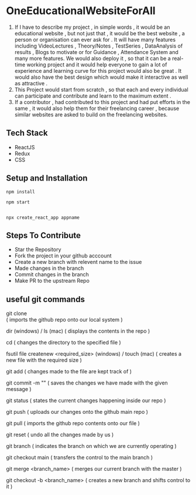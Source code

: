 # OneEducationalWebsiteForAll
1) If I have to describe my project , in simple words , it would be an educational website , but not just that  , it would be the best website , a person or organisation can ever ask for . It will have many features  including VideoLectures , Theory/Notes , TestSeries , DataAnalysis of results , Blogs to motivate or for Guidance  , Attendance System and many more features. We would also deploy it , so that it can be a real-time working  project and it would help everyone to gain a lot of experience and learning curve for this project would also be  great . It would also have the best design which would make it interactive as well as attractive .
2) This Project would start from scratch , so that each and every individual can participate and contribute and learn to the maximum extent .
3) If a contributor , had contributed to this project and had put efforts in the same , it would also help them for their freelancing career , because similar websites are asked to build on the freelancing websites.

## Tech Stack

- ReactJS
- Redux
- CSS

## Setup and Installation

```
npm install
```   

```
npm start
```   

```

npx create_react_app appname
``` 

## Steps To Contribute
- Star the Repository 
- Fork the project in your github acccount
- Create a new branch with relevent name to the issue
- Made changes in the branch
- Commit changes in the branch
- Make PR to the upstream Repo

## useful git commands
git clone <url>        
( imports the github repo onto our local system )

dir  (windows) / ls (mac)
( displays the contents in the repo )

cd <filename>
( changes the directory to the specified file )

fsutil file createnew <filename> <required_size> (windows)   / touch <filename> (mac)
( creates a new file with the required size )

git add <filename>
( changes made to the file are kept track of )

git commit -m "<message>"
( saves the changes we have made with the given message )

git status
( states the current changes happening inside our repo )

git push
( uploads our changes onto the github main repo )

git pull
( imports the github repo contents onto our file )

git reset
( undo all the changes made by us )

git branch
( indicates the branch on which we are currently operating )

git checkout main
( transfers the control to the main branch )

git merge <branch_name>
( merges our current branch with the master )

git checkout -b <branch_name>
( creates a new branch and shifts control to it )
